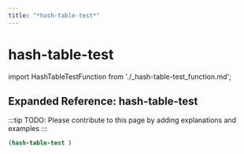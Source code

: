 ```yaml
---
title: "*hash-table-test*"
---
```


# hash-table-test

import HashTableTestFunction from './_hash-table-test_function.md';

<HashTableTestFunction />

## Expanded Reference: hash-table-test

:::tip
TODO: Please contribute to this page by adding explanations and examples
:::

```lisp
(hash-table-test )
```
